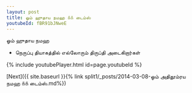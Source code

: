 ```yaml
---
layout: post
title: ஓம் ஹுதாய நமஹ ௧௧ டைம்ஸ்
youtubeId: fBR91bJNweE
---
```

 
 
 ஓம் ஹுதாய நமஹ  
 
 -  நெருப்பு தியாகத்தில் எல்லோரும் திருப்தி அடைகிறார்கள் 
 
  
 
  
 
 
 
 
 
 


{% include youtubePlayer.html id=page.youtubeId %}
 
[Next]({{ site.baseurl }}{% link  split1/_posts/2014-03-08-ஓம் அதிதூம்ரய நமஹ ௧௧ டைம்ஸ்.md%})
 
